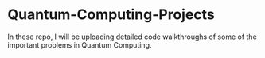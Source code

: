 # Quantum-Computing-Projects

In these repo, I will be uploading detailed code walkthroughs of some of the important problems in Quantum Computing.
